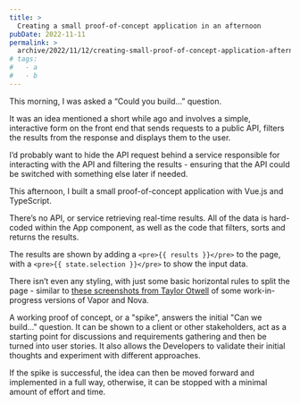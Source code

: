 ```yaml
---
title: >
  Creating a small proof-of-concept application in an afternoon
pubDate: 2022-11-11
permalink: >
  archive/2022/11/12/creating-small-proof-of-concept-application-afternoon
# tags:
#   - a
#   - b
---
```


This morning, I was asked a “Could you build…” question.

It was an idea mentioned a short while ago and involves a simple, interactive form on the front end that sends requests to a public API, filters the results from the response and displays them to the user.

I’d probably want to hide the API request behind a service responsible for interacting with the API and filtering the results - ensuring that the API could be switched with something else later if needed.

This afternoon, I built a small proof-of-concept application with Vue.js and TypeScript.

There’s no API, or service retrieving real-time results. All of the data is hard-coded within the App component, as well as the code that filters, sorts and returns the results.

The results are shown by adding a `<pre>{{ results }}</pre>` to the page, with a `<pre>{{ state.selection }}</pre>` to show the input data.

There isn’t even any styling, with just some basic horizontal rules to split the page - similar to [these screenshots from Taylor Otwell](https://twitter.com/taylorotwell/status/1203356860818087944) of some work-in-progress versions of Vapor and Nova.

A working proof of concept, or a "spike", answers the initial "Can we build..." question. It can be shown to a client or other stakeholders, act as a starting point for discussions and requirements gathering and then be turned into user stories. It also allows the Developers to validate their initial thoughts and experiment with different approaches.

If the spike is successful, the idea can then be moved forward and implemented in a full way, otherwise, it can be stopped with a minimal amount of effort and time.
